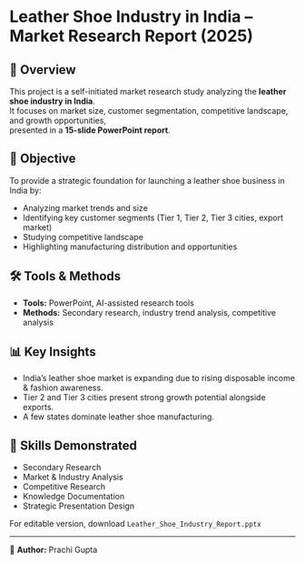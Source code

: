 # Leather Shoe Industry in India – Market Research Report (2025)

## 📌 Overview
This project is a self-initiated market research study analyzing the **leather shoe industry in India**.  
It focuses on market size, customer segmentation, competitive landscape, and growth opportunities,  
presented in a **15-slide PowerPoint report**.

## 🎯 Objective
To provide a strategic foundation for launching a leather shoe business in India by:
- Analyzing market trends and size
- Identifying key customer segments (Tier 1, Tier 2, Tier 3 cities, export market)
- Studying competitive landscape
- Highlighting manufacturing distribution and opportunities

## 🛠 Tools & Methods
- **Tools:** PowerPoint, AI-assisted research tools
- **Methods:** Secondary research, industry trend analysis, competitive analysis

## 📊 Key Insights
- India’s leather shoe market is expanding due to rising disposable income & fashion awareness.
- Tier 2 and Tier 3 cities present strong growth potential alongside exports.
- A few states dominate leather shoe manufacturing.

## 📌 Skills Demonstrated
- Secondary Research
- Market & Industry Analysis
- Competitive Research
- Knowledge Documentation
- Strategic Presentation Design

For editable version, download `Leather_Shoe_Industry_Report.pptx`

---
📧 **Author:** Prachi Gupta  


